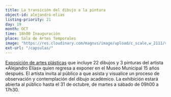 ```yaml
---
title: La transición del dibujo a la pintura
object-id: alejandro-elias
listing-priority: 21
day: 19
month: OCT
time: 18h00 Inauguración
place: Sala de Artes Temporales
image: "https://res.cloudinary.com/magnvs/image/upload/c_scale,w_2111/v1507309815/alias_q8z83k.jpg"
ext-url: "/capsulas/"
---
```


<u>Exposición de artes plásticas</u> que incluye 22 dibujos y 3 pinturas del artista &laquo;Alejandro Elías&raquo; quien regresa a exponer en el Museo Municipal 15 años después.
El artísta invita al público a que asista y visualice un proceso de observación y contemplación del dibujo académico. La exhibición estará abierta al público hasta el 31 de octubre, de martes a sábado de 09h00 a 17h30.
